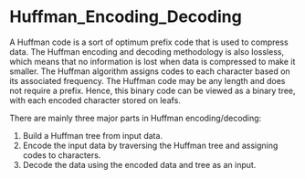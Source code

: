 # Huffman_Encoding_Decoding
A Huffman code is a sort of optimum prefix code that is used to compress data. The Huffman encoding and decoding methodology is also lossless, which means that no information is lost when data is compressed to make it smaller. The Huffman algorithm assigns codes to each character based on its associated frequency. The Huffman code may be any length and does not require a prefix. Hence, this binary code can be viewed as a binary tree, with each encoded character stored on leafs.

There are mainly three major parts in Huffman encoding/decoding:
1. Build a Huffman tree from input data.
2. Encode the input data by traversing the Huffman tree and assigning codes to characters.
3. Decode the data using the encoded data and tree as an input.
